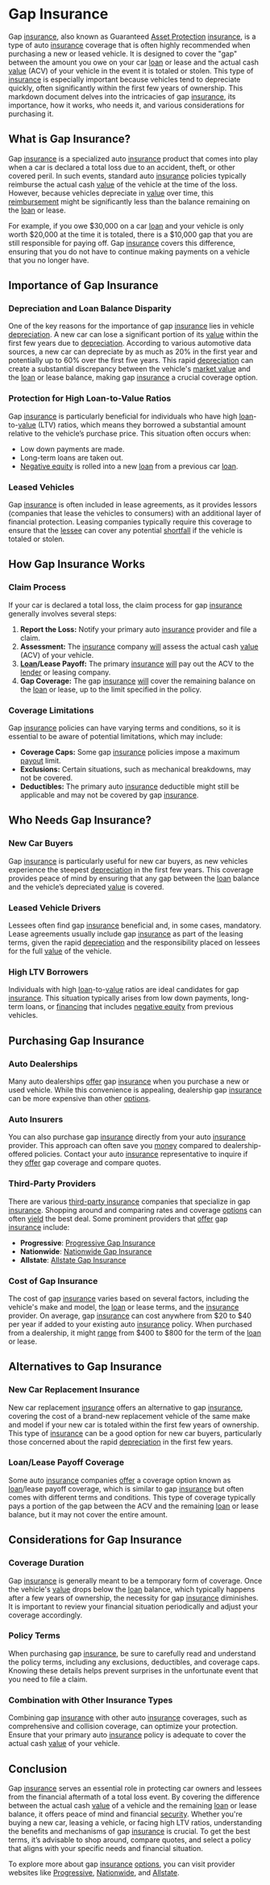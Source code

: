 # Gap Insurance

Gap [insurance](../i/insurance.md), also known as Guaranteed [Asset Protection](../a/asset_protection.md) [insurance](../i/insurance.md), is a type of auto [insurance](../i/insurance.md) coverage that is often highly recommended when purchasing a new or leased vehicle. It is designed to cover the "gap" between the amount you owe on your car [loan](../l/loan.md) or lease and the actual cash [value](../v/value.md) (ACV) of your vehicle in the event it is totaled or stolen. This type of [insurance](../i/insurance.md) is especially important because vehicles tend to depreciate quickly, often significantly within the first few years of ownership. This markdown document delves into the intricacies of gap [insurance](../i/insurance.md), its importance, how it works, who needs it, and various considerations for purchasing it.

## What is Gap Insurance?

Gap [insurance](../i/insurance.md) is a specialized auto [insurance](../i/insurance.md) product that comes into play when a car is declared a total loss due to an accident, theft, or other covered peril. In such events, standard auto [insurance](../i/insurance.md) policies typically reimburse the actual cash [value](../v/value.md) of the vehicle at the time of the loss. However, because vehicles depreciate in [value](../v/value.md) over time, this [reimbursement](../r/reimbursement.md) might be significantly less than the balance remaining on the [loan](../l/loan.md) or lease.

For example, if you owe $30,000 on a car [loan](../l/loan.md) and your vehicle is only worth $20,000 at the time it is totaled, there is a $10,000 gap that you are still responsible for paying off. Gap [insurance](../i/insurance.md) covers this difference, ensuring that you do not have to continue making payments on a vehicle that you no longer have.

## Importance of Gap Insurance

### Depreciation and Loan Balance Disparity

One of the key reasons for the importance of gap [insurance](../i/insurance.md) lies in vehicle [depreciation](../d/depreciation.md). A new car can lose a significant portion of its [value](../v/value.md) within the first few years due to [depreciation](../d/depreciation.md). According to various automotive data sources, a new car can depreciate by as much as 20% in the first year and potentially up to 60% over the first five years. This rapid [depreciation](../d/depreciation.md) can create a substantial discrepancy between the vehicle's [market value](../m/market_value.md) and the [loan](../l/loan.md) or lease balance, making gap [insurance](../i/insurance.md) a crucial coverage option.

### Protection for High Loan-to-Value Ratios

Gap [insurance](../i/insurance.md) is particularly beneficial for individuals who have high [loan](../l/loan.md)-to-[value](../v/value.md) (LTV) ratios, which means they borrowed a substantial amount relative to the vehicle’s purchase price. This situation often occurs when:

- Low down payments are made.
- Long-term loans are taken out.
- [Negative equity](../n/negative_equity.md) is rolled into a new [loan](../l/loan.md) from a previous car [loan](../l/loan.md).

### Leased Vehicles

Gap [insurance](../i/insurance.md) is often included in lease agreements, as it provides lessors (companies that lease the vehicles to consumers) with an additional layer of financial protection. Leasing companies typically require this coverage to ensure that the [lessee](../l/lessee.md) can cover any potential [shortfall](../s/shortfall.md) if the vehicle is totaled or stolen.

## How Gap Insurance Works

### Claim Process

If your car is declared a total loss, the claim process for gap [insurance](../i/insurance.md) generally involves several steps:

1. **Report the Loss:** Notify your primary auto [insurance](../i/insurance.md) provider and file a claim.
2. **Assessment:** The [insurance](../i/insurance.md) company [will](../w/will.md) assess the actual cash [value](../v/value.md) (ACV) of your vehicle.
3. **[Loan](../l/loan.md)/Lease Payoff:** The primary [insurance](../i/insurance.md) [will](../w/will.md) pay out the ACV to the [lender](../l/lender.md) or leasing company.
4. **Gap Coverage:** The gap [insurance](../i/insurance.md) [will](../w/will.md) cover the remaining balance on the [loan](../l/loan.md) or lease, up to the limit specified in the policy.

### Coverage Limitations

Gap [insurance](../i/insurance.md) policies can have varying terms and conditions, so it is essential to be aware of potential limitations, which may include:

- **Coverage Caps:** Some gap [insurance](../i/insurance.md) policies impose a maximum [payout](../p/payout.md) limit.
- **Exclusions:** Certain situations, such as mechanical breakdowns, may not be covered.
- **Deductibles:** The primary auto [insurance](../i/insurance.md) deductible might still be applicable and may not be covered by gap [insurance](../i/insurance.md).

## Who Needs Gap Insurance?

### New Car Buyers

Gap [insurance](../i/insurance.md) is particularly useful for new car buyers, as new vehicles experience the steepest [depreciation](../d/depreciation.md) in the first few years. This coverage provides peace of mind by ensuring that any gap between the [loan](../l/loan.md) balance and the vehicle’s depreciated [value](../v/value.md) is covered.

### Leased Vehicle Drivers

Lessees often find gap [insurance](../i/insurance.md) beneficial and, in some cases, mandatory. Lease agreements usually include gap [insurance](../i/insurance.md) as part of the leasing terms, given the rapid [depreciation](../d/depreciation.md) and the responsibility placed on lessees for the full [value](../v/value.md) of the vehicle.

### High LTV Borrowers

Individuals with high [loan](../l/loan.md)-to-[value](../v/value.md) ratios are ideal candidates for gap [insurance](../i/insurance.md). This situation typically arises from low down payments, long-term loans, or [financing](../f/financing.md) that includes [negative equity](../n/negative_equity.md) from previous vehicles.

## Purchasing Gap Insurance

### Auto Dealerships

Many auto dealerships [offer](../o/offer.md) gap [insurance](../i/insurance.md) when you purchase a new or used vehicle. While this convenience is appealing, dealership gap [insurance](../i/insurance.md) can be more expensive than other [options](../o/options.md).

### Auto Insurers

You can also purchase gap [insurance](../i/insurance.md) directly from your auto [insurance](../i/insurance.md) provider. This approach can often save you [money](../m/money.md) compared to dealership-offered policies. Contact your auto [insurance](../i/insurance.md) representative to inquire if they [offer](../o/offer.md) gap coverage and compare quotes.

### Third-Party Providers

There are various [third-party insurance](../t/third-party_insurance.md) companies that specialize in gap [insurance](../i/insurance.md). Shopping around and comparing rates and coverage [options](../o/options.md) can often [yield](../y/yield.md) the best deal. Some prominent providers that [offer](../o/offer.md) gap [insurance](../i/insurance.md) include:

- **Progressive**: [Progressive Gap Insurance](https://www.progressive.com/auto/insurance-options/gap-insurance/)
- **Nationwide**: [Nationwide Gap Insurance](https://www.nationwide.com/personal/insurance/auto/gap/)
- **Allstate**: [Allstate Gap Insurance](https://www.allstate.com/tr/auto-insurance/gap-insurance.aspx)

### Cost of Gap Insurance

The cost of gap [insurance](../i/insurance.md) varies based on several factors, including the vehicle's make and model, the [loan](../l/loan.md) or lease terms, and the [insurance](../i/insurance.md) provider. On average, gap [insurance](../i/insurance.md) can cost anywhere from $20 to $40 per year if added to your existing auto [insurance](../i/insurance.md) policy. When purchased from a dealership, it might [range](../r/range.md) from $400 to $800 for the term of the [loan](../l/loan.md) or lease.

## Alternatives to Gap Insurance

### New Car Replacement Insurance

New car replacement [insurance](../i/insurance.md) offers an alternative to gap [insurance](../i/insurance.md), covering the cost of a brand-new replacement vehicle of the same make and model if your new car is totaled within the first few years of ownership. This type of [insurance](../i/insurance.md) can be a good option for new car buyers, particularly those concerned about the rapid [depreciation](../d/depreciation.md) in the first few years. 

### Loan/Lease Payoff Coverage

Some auto [insurance](../i/insurance.md) companies [offer](../o/offer.md) a coverage option known as [loan](../l/loan.md)/lease payoff coverage, which is similar to gap [insurance](../i/insurance.md) but often comes with different terms and conditions. This type of coverage typically pays a portion of the gap between the ACV and the remaining [loan](../l/loan.md) or lease balance, but it may not cover the entire amount.

## Considerations for Gap Insurance

### Coverage Duration

Gap [insurance](../i/insurance.md) is generally meant to be a temporary form of coverage. Once the vehicle's [value](../v/value.md) drops below the [loan](../l/loan.md) balance, which typically happens after a few years of ownership, the necessity for gap [insurance](../i/insurance.md) diminishes. It is important to review your financial situation periodically and adjust your coverage accordingly.

### Policy Terms

When purchasing gap [insurance](../i/insurance.md), be sure to carefully read and understand the policy terms, including any exclusions, deductibles, and coverage caps. Knowing these details helps prevent surprises in the unfortunate event that you need to file a claim.

### Combination with Other Insurance Types

Combining gap [insurance](../i/insurance.md) with other auto [insurance](../i/insurance.md) coverages, such as comprehensive and collision coverage, can optimize your protection. Ensure that your primary auto [insurance](../i/insurance.md) policy is adequate to cover the actual cash [value](../v/value.md) of your vehicle.

## Conclusion

Gap [insurance](../i/insurance.md) serves an essential role in protecting car owners and lessees from the financial aftermath of a total loss event. By covering the difference between the actual cash [value](../v/value.md) of a vehicle and the remaining [loan](../l/loan.md) or lease balance, it offers peace of mind and financial [security](../s/security.md). Whether you're buying a new car, leasing a vehicle, or facing high LTV ratios, understanding the benefits and mechanisms of gap [insurance](../i/insurance.md) is crucial. To get the best terms, it’s advisable to shop around, compare quotes, and select a policy that aligns with your specific needs and financial situation.

To explore more about gap [insurance](../i/insurance.md) [options](../o/options.md), you can visit provider websites like [Progressive](https://www.progressive.com/auto/insurance-options/gap-insurance/), [Nationwide](https://www.nationwide.com/personal/insurance/auto/gap/), and [Allstate](https://www.allstate.com/tr/auto-insurance/gap-insurance.aspx).


